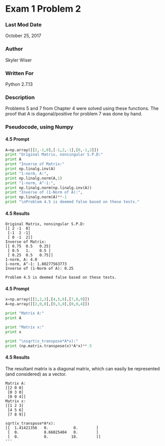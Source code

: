 # Exam 1 Problem 2

### Last Mod Date
October 25, 2017
### Author
Skyler Wiser
### Written For
Python 2.7.13
### Description

Problems 5 and 7 from Chapter 4 were solved using these functions. The proof that A is diagonal/positive for problem 7 was done by hand.

### Pseudocode, using Numpy

#### 4.5 Prompt

```python
A=np.array([[2,-1,0],[-1,2,-1],[0,-1,2]])
print "Original Matrix, nonsingular S.P.D:"
print A
print "Inverse of Matrix:"
print np.linalg.inv(A)
print "1-norm, A:",
print np.linalg.norm(A,1)
print "1-norm, A^-1:",
print np.linalg.norm(np.linalg.inv(A))
print "Inverse of (1-Norm of A):",
print np.linalg.norm(A)**-1
print "\nProblem 4.5 is deemed false based on these tests."
```
#### 4.5 Results

```
Original Matrix, nonsingular S.P.D:
[[ 2 -1  0]
 [-1  2 -1]
 [ 0 -1  2]]
Inverse of Matrix:
[[ 0.75  0.5   0.25]
 [ 0.5   1.    0.5 ]
 [ 0.25  0.5   0.75]]
1-norm, A: 4.0
1-norm, A^-1: 1.80277563773
Inverse of (1-Norm of A): 0.25

Problem 4.5 is deemed false based on these tests.
```

#### 4.5 Prompt

```python
x=np.array([[1,2,3],[4,5,6],[7,8,9]])
A=np.array([[2,0,0],[0,3,0],[0,0,4]])

print "Matrix A:"
print A

print "Matrix x:"
print x

print "\nsqrt(x_transpose*A*x):"
print (np.matrix.transpose(x)*A*x)**.5
```
#### 4.5 Results

The resultant matrix is a diagonal matrix, which can easily be represented (and considered) as a vector.

```
Matrix A:
[[2 0 0]
 [0 3 0]
 [0 0 4]]
Matrix x:
[[1 2 3]
 [4 5 6]
 [7 8 9]]

sqrt(x_transpose*A*x):
[[  1.41421356   0.           0.        ]
 [  0.           8.66025404   0.        ]
 [  0.           0.          18.        ]]
'''
